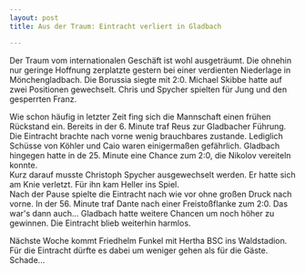 ```yaml
---
layout: post
title: Aus der Traum: Eintracht verliert in Gladbach

---
```


Der Traum vom internationalen Geschäft ist wohl ausgeträumt. Die ohnehin nur geringe Hoffnung zerplatzte gestern bei einer verdienten Niederlage in Mönchengladbach. Die Borussia siegte mit 2:0. Michael Skibbe hatte auf zwei Positionen gewechselt. Chris und Spycher spielten für Jung und den gesperrten Franz.

Wie schon häufig in letzter Zeit fing sich die Mannschaft einen frühen Rückstand ein. Bereits in der 6. Minute traf Reus zur Gladbacher Führung. Die Eintracht brachte nach vorne wenig brauchbares zustande. Lediglich Schüsse von Köhler und Caio waren einigermaßen gefährlich. Gladbach hingegen hatte in de 25. Minute eine Chance zum 2:0, die Nikolov vereiteln konnte.  
Kurz darauf musste Christoph Spycher ausgewechselt werden. Er hatte sich am Knie verletzt. Für ihn kam Heller ins Spiel.  
Nach der Pause spielte die Eintracht nach wie vor ohne großen Druck nach vorne. In der 56. Minute traf Dante nach einer Freistoßflanke zum 2:0. Das war's dann auch... Gladbach hatte weitere Chancen um noch höher zu gewinnen. Die Eintracht blieb weiterhin harmlos.

Nächste Woche kommt Friedhelm Funkel mit Hertha BSC ins Waldstadion. Für die Eintracht dürfte es dabei um weniger gehen als für die Gäste. Schade...
